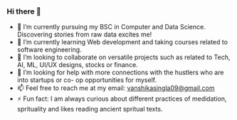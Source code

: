 ### Hi there 👋
- 🔭 I’m currently pursuing my BSC in Computer and Data Science. Discovering stories from raw data excites me!
- 🌱 I’m currently learning Web development and taking courses related to software engineering. 
- 👯 I’m looking to collaborate on versatile projects such as related to Tech, AI, ML, UI/UX designs, stocks or finance. 
- 🤔 I’m looking for help with more connections with the hustlers who are into startups or co- op opportunities for myself.
- 📫 Feel free to reach me at my email: vanshikasingla09@gmail.com
- ⚡ Fun fact: I am always curious about different practices of medidation, sprituality and likes reading ancient spritual texts. 

<!--
**PaintedW0lf/PaintedW0lf** is a ✨ _special_ ✨ repository because its `README.md` (this file) appears on your GitHub profile.


- 🔭 I’m currently pursuing my BSC in Computer and Data Science. Discovering stories from raw data excites me!
- 🌱 I’m currently learning Web development and taking courses related to software engineering. 
- 👯 I’m looking to collaborate on versatile projects such as related to Tech, AI, ML, UI/UX designs , stocks, finance 
- 🤔 I’m looking for help with more connections with the hustlers who are into startups or co- op opportunities for myself.
- 📫 How to reach me: vanshikasingla7@icloud.com
- ⚡ Fun fact: I love learning about different practices of medidation, sprituality and likes reading some of the old ancient texts. 
-->
